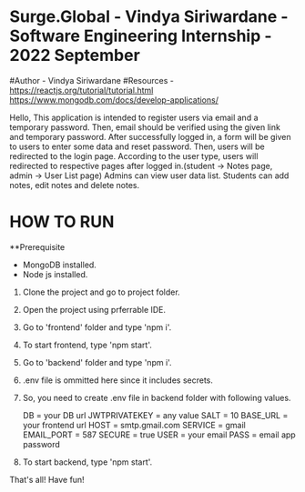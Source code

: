 # Surge.Global - Vindya Siriwardane - Software Engineering Internship - 2022 September
#Author - Vindya Siriwardane
#Resources - https://reactjs.org/tutorial/tutorial.html
             https://www.mongodb.com/docs/develop-applications/
             
Hello,
This application is intended to register users via email and a temporary password.
Then, email should be verified using the given link and temporary password.
After successfully logged in, a form will be given to users to enter some data and reset password.
Then, users will be redirected to the login page.
According to the user type, users will redirected to respective pages after logged in.(student -> Notes page, admin -> User List page)
Admins can view user data list.
Students can add notes, edit notes and delete notes.

HOW TO RUN
==========
**Prerequisite
 - MongoDB installed.
 - Node js installed.

1. Clone the project and go to project folder.
2. Open the project using prferrable IDE.
3. Go to 'frontend' folder and type 'npm i'.
4. To start frontend, type 'npm start'.
5. Go to 'backend' folder and type 'npm i'.
6. .env file is ommitted here since it includes secrets.
7. So, you need to create .env file in backend folder with following values.

    DB = your DB url
    JWTPRIVATEKEY = any value
    SALT = 10
    BASE_URL = your frontend url
    HOST = smtp.gmail.com
    SERVICE = gmail
    EMAIL_PORT = 587
    SECURE = true
    USER = your email
    PASS = email app password
 
8. To start backend, type 'npm start'.

That's all!
Have fun!
